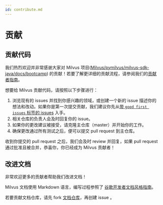 ```yaml
---
id: contribute.md
---
```


# 贡献

## 贡献代码

我们热烈欢迎并非常感谢大家对 Milvus 项目([Milvus/pymilvus/milvus-sdk-java/docs/bootcamp](https://github.com/milvus-io)) 的贡献！若要了解更详细的贡献流程，请参阅我们的[贡献者指南](https://github.com/milvus-io/milvus/blob/master/CONTRIBUTING.md)。

想要给 Milvus 贡献代码，请按照以下步骤进行：

1. 浏览现有的 issues 并找到你感兴趣的领域，或创建一个新的 issue 描述你的想法和改动。如果你是第一次提交贡献，我们建议你先从[带 `good first issues` 标签的 issues](https://github.com/milvus-io/milvus/labels/good%20first%20issue) 入手。
2. 相关仓库的负责人会及时回复你的 issue。
3. 如果你的更改建议被接受，请克隆主仓库（master）并开始你的工作。
4. 确保更改通过所有测试之后，便可以提交 pull request 到主仓库。

收到你提交的 pull request 之后，我们会及时 review 并回复，如果 pull request 通过批准且被合并，恭喜你，你已经成为 Milvus 贡献者！

## 改进文档

非常欢迎更多的贡献者帮助我们改进文档！

Milvus 文档使用 Markdown 语言，编写过程参照了 [谷歌开发者文档风格指南](https://developers.google.com/style/)。

若要贡献文档仓库，请先 fork [文档仓库](https://github.com/milvus-io/docs)，再创建 issue 。

